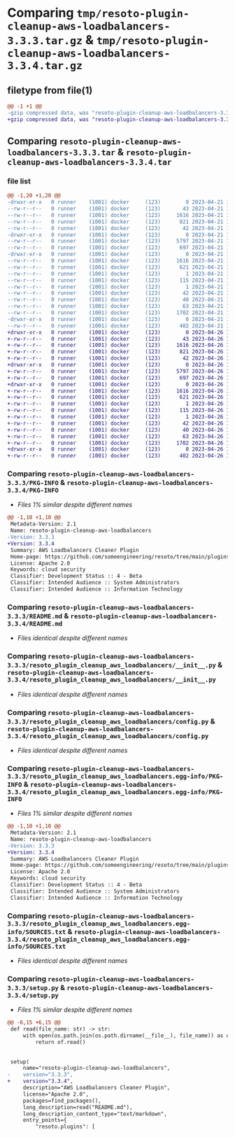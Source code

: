 # Comparing `tmp/resoto-plugin-cleanup-aws-loadbalancers-3.3.3.tar.gz` & `tmp/resoto-plugin-cleanup-aws-loadbalancers-3.3.4.tar.gz`

## filetype from file(1)

```diff
@@ -1 +1 @@
-gzip compressed data, was "resoto-plugin-cleanup-aws-loadbalancers-3.3.3.tar", last modified: Fri Apr 21 14:33:48 2023, max compression
+gzip compressed data, was "resoto-plugin-cleanup-aws-loadbalancers-3.3.4.tar", last modified: Wed Apr 26 16:54:25 2023, max compression
```

## Comparing `resoto-plugin-cleanup-aws-loadbalancers-3.3.3.tar` & `resoto-plugin-cleanup-aws-loadbalancers-3.3.4.tar`

### file list

```diff
@@ -1,20 +1,20 @@
-drwxr-xr-x   0 runner    (1001) docker     (123)        0 2023-04-21 14:33:48.989458 resoto-plugin-cleanup-aws-loadbalancers-3.3.3/
--rw-r--r--   0 runner    (1001) docker     (123)       43 2023-04-21 14:31:35.000000 resoto-plugin-cleanup-aws-loadbalancers-3.3.3/MANIFEST.in
--rw-r--r--   0 runner    (1001) docker     (123)     1616 2023-04-21 14:33:48.989458 resoto-plugin-cleanup-aws-loadbalancers-3.3.3/PKG-INFO
--rw-r--r--   0 runner    (1001) docker     (123)      821 2023-04-21 14:31:35.000000 resoto-plugin-cleanup-aws-loadbalancers-3.3.3/README.md
--rw-r--r--   0 runner    (1001) docker     (123)       42 2023-04-21 14:31:35.000000 resoto-plugin-cleanup-aws-loadbalancers-3.3.3/requirements.txt
-drwxr-xr-x   0 runner    (1001) docker     (123)        0 2023-04-21 14:33:48.989458 resoto-plugin-cleanup-aws-loadbalancers-3.3.3/resoto_plugin_cleanup_aws_loadbalancers/
--rw-r--r--   0 runner    (1001) docker     (123)     5797 2023-04-21 14:31:35.000000 resoto-plugin-cleanup-aws-loadbalancers-3.3.3/resoto_plugin_cleanup_aws_loadbalancers/__init__.py
--rw-r--r--   0 runner    (1001) docker     (123)      697 2023-04-21 14:31:35.000000 resoto-plugin-cleanup-aws-loadbalancers-3.3.3/resoto_plugin_cleanup_aws_loadbalancers/config.py
-drwxr-xr-x   0 runner    (1001) docker     (123)        0 2023-04-21 14:33:48.989458 resoto-plugin-cleanup-aws-loadbalancers-3.3.3/resoto_plugin_cleanup_aws_loadbalancers.egg-info/
--rw-r--r--   0 runner    (1001) docker     (123)     1616 2023-04-21 14:33:48.000000 resoto-plugin-cleanup-aws-loadbalancers-3.3.3/resoto_plugin_cleanup_aws_loadbalancers.egg-info/PKG-INFO
--rw-r--r--   0 runner    (1001) docker     (123)      621 2023-04-21 14:33:48.000000 resoto-plugin-cleanup-aws-loadbalancers-3.3.3/resoto_plugin_cleanup_aws_loadbalancers.egg-info/SOURCES.txt
--rw-r--r--   0 runner    (1001) docker     (123)        1 2023-04-21 14:33:48.000000 resoto-plugin-cleanup-aws-loadbalancers-3.3.3/resoto_plugin_cleanup_aws_loadbalancers.egg-info/dependency_links.txt
--rw-r--r--   0 runner    (1001) docker     (123)      115 2023-04-21 14:33:48.000000 resoto-plugin-cleanup-aws-loadbalancers-3.3.3/resoto_plugin_cleanup_aws_loadbalancers.egg-info/entry_points.txt
--rw-r--r--   0 runner    (1001) docker     (123)        1 2023-04-21 14:33:48.000000 resoto-plugin-cleanup-aws-loadbalancers-3.3.3/resoto_plugin_cleanup_aws_loadbalancers.egg-info/not-zip-safe
--rw-r--r--   0 runner    (1001) docker     (123)       42 2023-04-21 14:33:48.000000 resoto-plugin-cleanup-aws-loadbalancers-3.3.3/resoto_plugin_cleanup_aws_loadbalancers.egg-info/requires.txt
--rw-r--r--   0 runner    (1001) docker     (123)       40 2023-04-21 14:33:48.000000 resoto-plugin-cleanup-aws-loadbalancers-3.3.3/resoto_plugin_cleanup_aws_loadbalancers.egg-info/top_level.txt
--rw-r--r--   0 runner    (1001) docker     (123)       63 2023-04-21 14:33:48.989458 resoto-plugin-cleanup-aws-loadbalancers-3.3.3/setup.cfg
--rw-r--r--   0 runner    (1001) docker     (123)     1702 2023-04-21 14:31:35.000000 resoto-plugin-cleanup-aws-loadbalancers-3.3.3/setup.py
-drwxr-xr-x   0 runner    (1001) docker     (123)        0 2023-04-21 14:33:48.989458 resoto-plugin-cleanup-aws-loadbalancers-3.3.3/test/
--rw-r--r--   0 runner    (1001) docker     (123)      402 2023-04-21 14:31:35.000000 resoto-plugin-cleanup-aws-loadbalancers-3.3.3/test/test_config.py
+drwxr-xr-x   0 runner    (1001) docker     (123)        0 2023-04-26 16:54:25.368177 resoto-plugin-cleanup-aws-loadbalancers-3.3.4/
+-rw-r--r--   0 runner    (1001) docker     (123)       43 2023-04-26 16:52:14.000000 resoto-plugin-cleanup-aws-loadbalancers-3.3.4/MANIFEST.in
+-rw-r--r--   0 runner    (1001) docker     (123)     1616 2023-04-26 16:54:25.368177 resoto-plugin-cleanup-aws-loadbalancers-3.3.4/PKG-INFO
+-rw-r--r--   0 runner    (1001) docker     (123)      821 2023-04-26 16:52:14.000000 resoto-plugin-cleanup-aws-loadbalancers-3.3.4/README.md
+-rw-r--r--   0 runner    (1001) docker     (123)       42 2023-04-26 16:52:14.000000 resoto-plugin-cleanup-aws-loadbalancers-3.3.4/requirements.txt
+drwxr-xr-x   0 runner    (1001) docker     (123)        0 2023-04-26 16:54:25.364177 resoto-plugin-cleanup-aws-loadbalancers-3.3.4/resoto_plugin_cleanup_aws_loadbalancers/
+-rw-r--r--   0 runner    (1001) docker     (123)     5797 2023-04-26 16:52:14.000000 resoto-plugin-cleanup-aws-loadbalancers-3.3.4/resoto_plugin_cleanup_aws_loadbalancers/__init__.py
+-rw-r--r--   0 runner    (1001) docker     (123)      697 2023-04-26 16:52:14.000000 resoto-plugin-cleanup-aws-loadbalancers-3.3.4/resoto_plugin_cleanup_aws_loadbalancers/config.py
+drwxr-xr-x   0 runner    (1001) docker     (123)        0 2023-04-26 16:54:25.368177 resoto-plugin-cleanup-aws-loadbalancers-3.3.4/resoto_plugin_cleanup_aws_loadbalancers.egg-info/
+-rw-r--r--   0 runner    (1001) docker     (123)     1616 2023-04-26 16:54:25.000000 resoto-plugin-cleanup-aws-loadbalancers-3.3.4/resoto_plugin_cleanup_aws_loadbalancers.egg-info/PKG-INFO
+-rw-r--r--   0 runner    (1001) docker     (123)      621 2023-04-26 16:54:25.000000 resoto-plugin-cleanup-aws-loadbalancers-3.3.4/resoto_plugin_cleanup_aws_loadbalancers.egg-info/SOURCES.txt
+-rw-r--r--   0 runner    (1001) docker     (123)        1 2023-04-26 16:54:25.000000 resoto-plugin-cleanup-aws-loadbalancers-3.3.4/resoto_plugin_cleanup_aws_loadbalancers.egg-info/dependency_links.txt
+-rw-r--r--   0 runner    (1001) docker     (123)      115 2023-04-26 16:54:25.000000 resoto-plugin-cleanup-aws-loadbalancers-3.3.4/resoto_plugin_cleanup_aws_loadbalancers.egg-info/entry_points.txt
+-rw-r--r--   0 runner    (1001) docker     (123)        1 2023-04-26 16:54:25.000000 resoto-plugin-cleanup-aws-loadbalancers-3.3.4/resoto_plugin_cleanup_aws_loadbalancers.egg-info/not-zip-safe
+-rw-r--r--   0 runner    (1001) docker     (123)       42 2023-04-26 16:54:25.000000 resoto-plugin-cleanup-aws-loadbalancers-3.3.4/resoto_plugin_cleanup_aws_loadbalancers.egg-info/requires.txt
+-rw-r--r--   0 runner    (1001) docker     (123)       40 2023-04-26 16:54:25.000000 resoto-plugin-cleanup-aws-loadbalancers-3.3.4/resoto_plugin_cleanup_aws_loadbalancers.egg-info/top_level.txt
+-rw-r--r--   0 runner    (1001) docker     (123)       63 2023-04-26 16:54:25.372177 resoto-plugin-cleanup-aws-loadbalancers-3.3.4/setup.cfg
+-rw-r--r--   0 runner    (1001) docker     (123)     1702 2023-04-26 16:52:14.000000 resoto-plugin-cleanup-aws-loadbalancers-3.3.4/setup.py
+drwxr-xr-x   0 runner    (1001) docker     (123)        0 2023-04-26 16:54:25.368177 resoto-plugin-cleanup-aws-loadbalancers-3.3.4/test/
+-rw-r--r--   0 runner    (1001) docker     (123)      402 2023-04-26 16:52:14.000000 resoto-plugin-cleanup-aws-loadbalancers-3.3.4/test/test_config.py
```

### Comparing `resoto-plugin-cleanup-aws-loadbalancers-3.3.3/PKG-INFO` & `resoto-plugin-cleanup-aws-loadbalancers-3.3.4/PKG-INFO`

 * *Files 1% similar despite different names*

```diff
@@ -1,10 +1,10 @@
 Metadata-Version: 2.1
 Name: resoto-plugin-cleanup-aws-loadbalancers
-Version: 3.3.3
+Version: 3.3.4
 Summary: AWS Loadbalancers Cleaner Plugin
 Home-page: https://github.com/someengineering/resoto/tree/main/plugins/cleanup_aws_loadbalancers
 License: Apache 2.0
 Keywords: cloud security
 Classifier: Development Status :: 4 - Beta
 Classifier: Intended Audience :: System Administrators
 Classifier: Intended Audience :: Information Technology
```

### Comparing `resoto-plugin-cleanup-aws-loadbalancers-3.3.3/README.md` & `resoto-plugin-cleanup-aws-loadbalancers-3.3.4/README.md`

 * *Files identical despite different names*

### Comparing `resoto-plugin-cleanup-aws-loadbalancers-3.3.3/resoto_plugin_cleanup_aws_loadbalancers/__init__.py` & `resoto-plugin-cleanup-aws-loadbalancers-3.3.4/resoto_plugin_cleanup_aws_loadbalancers/__init__.py`

 * *Files identical despite different names*

### Comparing `resoto-plugin-cleanup-aws-loadbalancers-3.3.3/resoto_plugin_cleanup_aws_loadbalancers/config.py` & `resoto-plugin-cleanup-aws-loadbalancers-3.3.4/resoto_plugin_cleanup_aws_loadbalancers/config.py`

 * *Files identical despite different names*

### Comparing `resoto-plugin-cleanup-aws-loadbalancers-3.3.3/resoto_plugin_cleanup_aws_loadbalancers.egg-info/PKG-INFO` & `resoto-plugin-cleanup-aws-loadbalancers-3.3.4/resoto_plugin_cleanup_aws_loadbalancers.egg-info/PKG-INFO`

 * *Files 1% similar despite different names*

```diff
@@ -1,10 +1,10 @@
 Metadata-Version: 2.1
 Name: resoto-plugin-cleanup-aws-loadbalancers
-Version: 3.3.3
+Version: 3.3.4
 Summary: AWS Loadbalancers Cleaner Plugin
 Home-page: https://github.com/someengineering/resoto/tree/main/plugins/cleanup_aws_loadbalancers
 License: Apache 2.0
 Keywords: cloud security
 Classifier: Development Status :: 4 - Beta
 Classifier: Intended Audience :: System Administrators
 Classifier: Intended Audience :: Information Technology
```

### Comparing `resoto-plugin-cleanup-aws-loadbalancers-3.3.3/resoto_plugin_cleanup_aws_loadbalancers.egg-info/SOURCES.txt` & `resoto-plugin-cleanup-aws-loadbalancers-3.3.4/resoto_plugin_cleanup_aws_loadbalancers.egg-info/SOURCES.txt`

 * *Files identical despite different names*

### Comparing `resoto-plugin-cleanup-aws-loadbalancers-3.3.3/setup.py` & `resoto-plugin-cleanup-aws-loadbalancers-3.3.4/setup.py`

 * *Files 1% similar despite different names*

```diff
@@ -6,15 +6,15 @@
 def read(file_name: str) -> str:
     with open(os.path.join(os.path.dirname(__file__), file_name)) as of:
         return of.read()
 
 
 setup(
     name="resoto-plugin-cleanup-aws-loadbalancers",
-    version="3.3.3",
+    version="3.3.4",
     description="AWS Loadbalancers Cleaner Plugin",
     license="Apache 2.0",
     packages=find_packages(),
     long_description=read("README.md"),
     long_description_content_type="text/markdown",
     entry_points={
         "resoto.plugins": [
```

